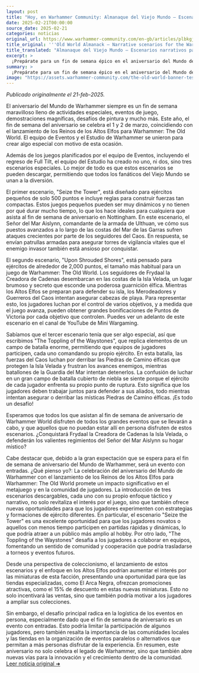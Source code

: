 ```yaml
---
layout: post
title: "Hoy, en Warhammer Community: Almanaque del Viejo Mundo – Escenarios narrativos para el aniversario del Mundo de Warhammer - Comunidad Warhammer"
date: 2025-02-21T00:00:00
source_date: 2025-02-21
categories: noticias
original_url: https://www.warhammer-community.com/en-gb/articles/plbkgjgd/old-world-almanack-narrative-scenarios-for-the-warhammer-world-anniversary/
title_original: '''Old World Almanack – Narrative scenarios for the Warhammer World Anniversary - Warhammer Community'''
title_translated: "Almanaque del Viejo Mundo – Escenarios narrativos para el aniversario del Mundo de Warhammer - Comunidad Warhammer"
excerpt: >
  ¡Prepárate para un fin de semana épico en el aniversario del Mundo de Warhammer! Este 1 y 2 de marzo, coincidiendo con el lanzamiento de los Reinos de los Altos Elfos para Warhammer: The Old World, los fanáticos podrán disfrutar de eventos de juego especiales, desafíos de pintura y mucho más. La comunidad de Warhammer ha creado tres escenarios narrativos únicos que podrás descargar y jugar desde casa, permitiéndote sumergirte en la historia del Viejo Mundo. Desde pequeñas escaramuzas hasta batallas masivas, estos escenarios ofrecen una experiencia de juego dinámica y emocionante. ¡No te lo pierdas!
summary: >
  ¡Prepárate para un fin de semana épico en el aniversario del Mundo de Warhammer! Este 1 y 2 de marzo, coincidiendo con el lanzamiento de los Reinos de los Altos Elfos para Warhammer: The Old World, los fanáticos podrán disfrutar de eventos de juego especiales, desafíos de pintura y mucho más. La comunidad de Warhammer ha creado tres escenarios narrativos únicos que podrás descargar y jugar desde casa, permitiéndote sumergirte en la historia del Viejo Mundo. Desde pequeñas escaramuzas hasta batallas masivas, estos escenarios ofrecen una experiencia de juego dinámica y emocionante. ¡No te lo pierdas!
image: "https://assets.warhammer-community.com/the-old-world-banner-test.jpg"
---
```


*Publicado originalmente el 21-feb-2025.*

El aniversario del Mundo de Warhammer siempre es un fin de semana maravilloso lleno de actividades especiales, eventos de juego, demostraciones magníficas, desafíos de pintura y mucho más. Este año, el fin de semana del aniversario se celebra el 1 y 2 de marzo, coincidiendo con el lanzamiento de los Reinos de los Altos Elfos para Warhammer: The Old World. El equipo de Eventos y el Estudio de Warhammer se unieron para crear algo especial con motivo de esta ocasión.

Además de los juegos planificados por el equipo de Eventos, incluyendo el regreso de Full Tilt, el equipo del Estudio ha creado no uno, ni dos, sino tres escenarios especiales. Lo mejor de todo es que estos escenarios se pueden descargar, permitiendo que todos los fanáticos del Viejo Mundo se unan a la diversión.

El primer escenario, "Seize the Tower", está diseñado para ejércitos pequeños de solo 500 puntos e incluye reglas para construir fuerzas tan compactas. Estos juegos pequeños pueden ser muy dinámicos y no tienen por qué durar mucho tiempo, lo que los hace ideales para cualquiera que asista al fin de semana de aniversario en Nottingham. En este escenario, el Señor del Mar Aislynn, comandante de la armada de Ulthuan, ve cómo sus puestos avanzados a lo largo de las costas del Mar de las Garras sufren ataques crecientes por parte de los seguidores del Caos. En respuesta, se envían patrullas armadas para asegurar torres de vigilancia vitales que el enemigo invasor también está ansioso por conquistar.

El segundo escenario, "Upon Shrouded Shores", está pensado para ejércitos de alrededor de 2,000 puntos, el tamaño más habitual para un juego de Warhammer: The Old World. Los seguidores de Frydaal la Creadora de Cadenas desembarcan en las costas de la Isla Velada, un lugar brumoso y secreto que esconde una poderosa guarnición élfica. Mientras los Altos Elfos se preparan para defender su isla, los Merodeadores y Guerreros del Caos intentan asegurar cabezas de playa. Para representar esto, los jugadores luchan por el control de varios objetivos, y a medida que el juego avanza, pueden obtener grandes bonificaciones de Puntos de Victoria por cada objetivo que controlen. Puedes ver un adelanto de este escenario en el canal de YouTube de Mini Wargaming.

Sabíamos que el tercer escenario tenía que ser algo especial, así que escribimos "The Toppling of the Waystones", que replica elementos de un campo de batalla enorme, permitiendo que equipos de jugadores participen, cada uno comandando su propio ejército. En esta batalla, las fuerzas del Caos luchan por derribar las Piedras de Camino élficas que protegen la Isla Velada y frustran los avances enemigos, mientras batallones de la Guardia del Mar intentan detenerlos. La confusión de luchar en un gran campo de batalla cubierto de niebla se siente porque el ejército de cada jugador enfrenta su propio punto de ruptura. Esto significa que los jugadores deben trabajar juntos para defender a sus aliados, todo mientras intentan asegurar o derribar las místicas Piedras de Camino élficas. ¡Es todo un desafío!

Esperamos que todos los que asistan al fin de semana de aniversario de Warhammer World disfruten de todos los grandes eventos que se llevarán a cabo, y que aquellos que no puedan estar allí en persona disfruten de estos escenarios. ¿Conquistará Frydaal la Creadora de Cadenas la Isla Velada, o defenderán los valientes regimientos del Señor del Mar Aislynn su hogar místico?

Cabe destacar que, debido a la gran expectación que se espera para el fin de semana de aniversario del Mundo de Warhammer, será un evento con entradas.
¿Qué pienso yo?: La celebración del aniversario del Mundo de Warhammer con el lanzamiento de los Reinos de los Altos Elfos para Warhammer: The Old World promete un impacto significativo en el metajuego y en la comunidad de jugadores. La introducción de tres escenarios descargables, cada uno con su propio enfoque táctico y narrativo, no solo revitaliza el interés por el juego, sino que también ofrece nuevas oportunidades para que los jugadores experimenten con estrategias y formaciones de ejército diferentes. En particular, el escenario "Seize the Tower" es una excelente oportunidad para que los jugadores novatos o aquellos con menos tiempo participen en partidas rápidas y dinámicas, lo que podría atraer a un público más amplio al hobby. Por otro lado, "The Toppling of the Waystones" desafía a los jugadores a colaborar en equipos, fomentando un sentido de comunidad y cooperación que podría trasladarse a torneos y eventos futuros.

Desde una perspectiva de coleccionismo, el lanzamiento de estos escenarios y el enfoque en los Altos Elfos podrían aumentar el interés por las miniaturas de esta facción, presentando una oportunidad para que las tiendas especializadas, como El Arca Negra, ofrezcan promociones atractivas, como el 15% de descuento en estas nuevas miniaturas. Esto no solo incentivará las ventas, sino que también podría motivar a los jugadores a ampliar sus colecciones.

Sin embargo, el desafío principal radica en la logística de los eventos en persona, especialmente dado que el fin de semana de aniversario es un evento con entradas. Esto podría limitar la participación de algunos jugadores, pero también resalta la importancia de las comunidades locales y las tiendas en la organización de eventos paralelos o alternativos que permitan a más personas disfrutar de la experiencia. En resumen, este aniversario no solo celebra el legado de Warhammer, sino que también abre nuevas vías para la innovación y el crecimiento dentro de la comunidad.
[Leer noticia original ➜](https://www.warhammer-community.com/en-gb/articles/plbkgjgd/old-world-almanack-narrative-scenarios-for-the-warhammer-world-anniversary/)
